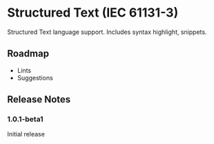 # Structured Text (IEC 61131-3)

Structured Text language support. Includes syntax highlight, snippets.

## Roadmap

- Lints
- Suggestions

## Release Notes

### 1.0.1-beta1

Initial release